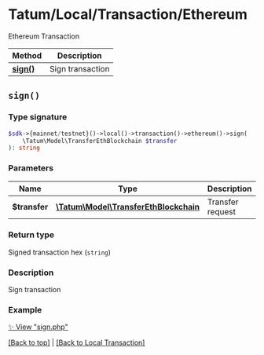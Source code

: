 # Tatum/Local/Transaction/Ethereum

Ethereum Transaction

Method | Description
------------- | -------------
[**sign()**](#sign) | Sign transaction

## `sign()`

### Type signature

```php
$sdk->{mainnet/testnet}()->local()->transaction()->ethereum()->sign(
    \Tatum\Model\TransferEthBlockchain $transfer
): string
```

### Parameters

Name | Type | Description  | Notes
------------- | ------------- | ------------- | -------------
**$transfer** | [**\Tatum\Model\TransferEthBlockchain**](../../Model/TransferEthBlockchain.md) | Transfer request | 

### Return type

Signed transaction hex (`string`)

### Description

Sign transaction

### Example

[✨ View "sign.php"](../../../examples/Local/Transaction/Ethereum/sign.php)

[[Back to top]](#) | [[Back to Local Transaction]](../../index.md#local-transaction)

